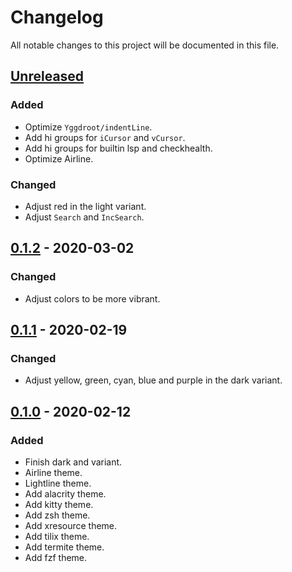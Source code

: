 # Changelog

All notable changes to this project will be documented in this file.

## [Unreleased]

### Added

- Optimize `Yggdroot/indentLine`.
- Add hi groups for `iCursor` and `vCursor`.
- Add hi groups for builtin lsp and checkhealth.
- Optimize Airline.

### Changed

- Adjust red in the light variant.
- Adjust `Search` and `IncSearch`.

## [0.1.2] - 2020-03-02

### Changed

- Adjust colors to be more vibrant.

## [0.1.1] - 2020-02-19

### Changed

- Adjust yellow, green, cyan, blue and purple in the dark variant.

## [0.1.0] - 2020-02-12

### Added

- Finish dark and variant.
- Airline theme.
- Lightline theme.
- Add alacrity theme.
- Add kitty theme.
- Add zsh theme.
- Add xresource theme.
- Add tilix theme.
- Add termite theme.
- Add fzf theme.

[unreleased]: https://github.com/sainnhe/edge/compare/v0.1.2...HEAD
[0.1.2]: https://github.com/sainnhe/edge/releases/tag/v0.1.2
[0.1.1]: https://github.com/sainnhe/edge/releases/tag/v0.1.1
[0.1.0]: https://github.com/sainnhe/edge/releases/tag/v0.1.0
